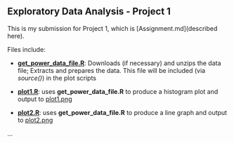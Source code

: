 ## Exploratory Data Analysis - Project 1

This is my submission for Project 1, which is [Assignment.md](described here). 

Files include:

* <b>[get_power_data_file.R](get_power_data_file.R)</b>: Downloads (if necessary) and unzips the data file; Extracts and prepares the data. This file will be included (via <i>source()</i>) in the plot scripts

* <b>[plot1.R](plot1.R)</b>: uses <b>get_power_data_file.R</b> to produce a histogram plot and output to [plot1.png](plot1.png)

* <b>[plot2.R](plot2.R)</b>: uses <b>get_power_data_file.R</b> to produce a line graph and output to [plot2.png](plot2.png)

...